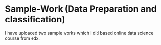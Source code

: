 # Sample-Work (Data Preparation and classification)
I have uploaded two sample works which I did based online data science course from edx.
